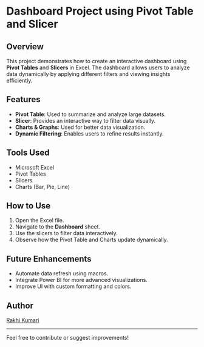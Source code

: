 # Dashboard Project using Pivot Table and Slicer

## Overview
This project demonstrates how to create an interactive dashboard using **Pivot Tables** and **Slicers** in Excel. The dashboard allows users to analyze data dynamically by applying different filters and viewing insights efficiently.

## Features
- **Pivot Table**: Used to summarize and analyze large datasets.
- **Slicer**: Provides an interactive way to filter data visually.
- **Charts & Graphs**: Used for better data visualization.
- **Dynamic Filtering**: Enables users to refine results instantly.

## Tools Used
- Microsoft Excel
- Pivot Tables
- Slicers
- Charts (Bar, Pie, Line)

## How to Use
1. Open the Excel file.
2. Navigate to the **Dashboard** sheet.
3. Use the slicers to filter data interactively.
4. Observe how the Pivot Table and Charts update dynamically.

## Future Enhancements
- Automate data refresh using macros.
- Integrate Power BI for more advanced visualizations.
- Improve UI with custom formatting and colors.

## Author
[Rakhi Kumari](https://github.com/Rakhikumari12)

---

Feel free to contribute or suggest improvements!
